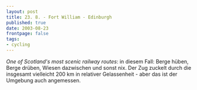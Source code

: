 ```yaml
---
layout: post
title: 23. 8. - Fort William - Edinburgh
published: true
date: 2003-08-23
frontpage: false 
tags:
- cycling
---
```

<i>One of Scotland's most scenic railway routes</i>: in diesem Fall: Berge hüben, Berge drüben, Wiesen dazwischen und sonst nix. Der Zug zuckelt durch die insgesamt vielleicht 200 km in relativer Gelassenheit - aber das ist der Umgebung auch angemessen.
